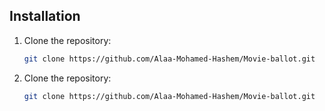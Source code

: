 ## Installation

1. Clone the repository:

   ```bash
   git clone https://github.com/Alaa-Mohamed-Hashem/Movie-ballot.git

1. Clone the repository:

   ```bash
   git clone https://github.com/Alaa-Mohamed-Hashem/Movie-ballot.git
